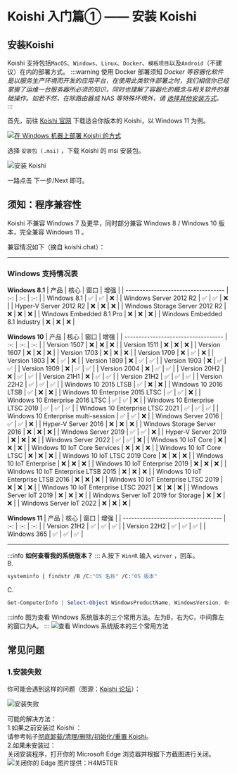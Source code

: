 # Koishi 入门篇① —— 安装 Koishi

## 安装Koishi

Koishi 支持包括`MacOS`、`Windows`、`Linux`、`Docker`、`模板项目`以及`Android`（不建议）在内的部署方式。
:::warning 使用 Docker 部署须知
*Docker 等容器化软件是以服务生产环境而开发的应用平台，在使用此类软件部署之时，我们相信你已经掌握了运维一台服务器所必须的知识，同时也理解了容器化的概念与相关软件的基础操作。如若不然，在除路由器或 NAS 等特殊环境外，请 [选择其他安装方式](https://koishi.chat/zh-CN/manual/starter/)。*
:::

首先，前往 [Koishi 官网](https://koishi.chat) 下载适合你版本的 Koishi，以 Windows 11 为例。  

[![在 Windows 机器上部署 Koishi 的方式](/images/install/koi-windows.png)](https://koishi.chat/zh-CN/manual/starter/windows.html)  

选择 `安装包 (.msi)` ，下载 Koishi 的 msi 安装包。

![安装 Koishi ](https://koishi.chat/manual/windows/msi-installer-light.webp)

一路点击 下一步/Next 即可。

## 须知：程序兼容性
Koishi 不兼容 Windows 7 及更早，同时部分兼容 Windows 8 / Windows 10 版本，完全兼容 Windows 11 。  

兼容情况如下（摘自 koishi.chat）：

---

### Windows 支持情况表

**Windows 8.1**
| 产品                                  |  核心 |  窗口 |  增强 |
| ----------------------------------- | :-: | :-: | :-: |
| Windows 8.1                         |  ✅  |  ✅  |  ❌  |
| Windows Server 2012 R2              |  ✅  |  ✅  |  ❌  |
| Hyper-V Server 2012 R2              |  ❌  |  ❌  |  ❌  |
| Windows Storage Server 2012 R2      |  ❌  |  ❌  |  ❌  |
| Windows Embedded 8.1 Pro            |  ❌  |  ❌  |  ❌  |
| Windows Embedded 8.1 Industry       |  ❌  |  ❌  |  ❌  |

**Windows 10**
| 产品                                  |  核心 |  窗口 |  增强 |
| ----------------------------------- | :-: | :-: | :-: |
| Version 1507                        |  ❌  |  ❌  |  ❌  |
| Version 1511                        |  ❌  |  ❌  |  ❌  |
| Version 1607                        |  ❌  |  ❌  |  ❌  |
| Version 1703                        |  ❌  |  ❌  |  ❌  |
| Version 1709                        |  ❌  |  ✅  |  ❌  |
| Version 1803                        |  ❌  |  ✅  |  ❌  |
| Version 1809                        |  ❌  |  ✅  |  ✅  |
| Version 1903                        |  ❌  |  ✅  |  ✅  |
| Version 1909                        |  ❌  |  ✅  |  ✅  |
| Version 2004                        |  ❌  |  ✅  |  ✅  |
| Version 20H2                        |  ❌  |  ✅  |  ✅  |
| Version 21H1                        |  ❌  |  ✅  |  ✅  |
| Version 21H2                        |  ✅  |  ✅  |  ✅  |
| Version 22H2                        |  ✅  |  ✅  |  ✅  |
| Windows 10 2015 LTSB                |  ✅  |  ❌  |  ❌  |
| Windows 10 2016 LTSB                |  ✅  |  ❌  |  ❌  |
| Windows 10 Enterprise 2015 LTSC     |  ✅  |  ✅  |  ❌  |
| Windows 10 Enterprise 2016 LTSC     |  ✅  |  ✅  |  ❌  |
| Windows 10 Enterprise LTSC 2019     |  ✅  |  ✅  |  ✅  |
| Windows 10 Enterprise LTSC 2021     |  ✅  |  ✅  |  ✅  |
| Windows 10 Enterprise multi-session |  ✅  |  ✅  |  ❌  |
| Windows Server 2016                 |  ✅  |  ✅  |  ❌  |
| Hyper-V Server 2016                 |  ❌  |  ❌  |  ❌  |
| Windows Storage Server 2016         |  ❌  |  ❌  |  ❌  |
| Windows Server 2019                 |  ✅  |  ✅  |  ❌  |
| Hyper-V Server 2019                 |  ❌  |  ❌  |  ❌  |
| Windows Server 2022                 |  ✅  |  ✅  |  ❌  |
| Windows 10 IoT Core                 |  ❌  |  ❌  |  ❌  |
| Windows 10 IoT Core Services        |  ❌  |  ❌  |  ❌  |
| Windows 10 IoT Core LTSC            |  ❌  |  ❌  |  ❌  |
| Windows 10 IoT LTSC 2019 Core       |  ❌  |  ❌  |  ❌  |
| Windows 10 IoT Enterprise           |  ❌  |  ❌  |  ❌  |
| Windows 10 IoT Enterprise 2019      |  ❌  |  ❌  |  ❌  |
| Windows 10 IoT Enterprise LTSB 2015 |  ❌  |  ❌  |  ❌  |
| Windows 10 IoT Enterprise LTSB 2016 |  ❌  |  ❌  |  ❌  |
| Windows 10 IoT Enterprise LTSC 2019 |  ❌  |  ❌  |  ❌  |
| Windows 10 IoT Enterprise LTSC 2021 |  ❌  |  ❌  |  ❌  |
| Windows Server IoT 2019             |  ❌  |  ❌  |  ❌  |
| Windows Server IoT 2019 for Storage |  ❌  |  ❌  |  ❌  |
| Windows Server IoT 2022             |  ❌  |  ❌  |  ❌  |

**Windows 11**
| 产品                                  |  核心 |  窗口 |  增强 |
| ----------------------------------- | :-: | :-: | :-: |
| Version 21H2                        |  ✅  |  ✅  |  ✅  |
| Version 22H2                        |  ✅  |  ✅  |  ✅  |
| Windows 365                         |  ✅  |  ✅  |  ✅  |

---

:::info 
**如何查看我的系统版本？**
:::
A.按下 `Win+R` 输入 `winver` ，回车。  
B.   
``` bash
systeminfo | findstr /B /C:"OS 名称" /C:"OS 版本"

```
C.
```powershell
Get-ComputerInfo | Select-Object WindowsProductName, WindowsVersion, OsBuildNumber

```
:::info
图为查看 Windows 系统版本的三个常用方法。左为B，右为C，中间靠左的窗口为A。
:::
![查看 Windows 系统版本的三个常用方法](/images/install/osver.png)

## 常见问题

### 1.安装失败

你可能会遇到这样的问题（图源：[Koishi 论坛](https://forum.koishi.xyz/t/topic/617)）：

![安装失败](/images/install/koiinstallfailed.jpg)

可能的解决方法：  
1.如果之前安装过 Koishi ：  
请参考帖子[彻底卸载/清理/删除/初始化/重置 Koishi](https://forum.koishi.xyz/t/topic/299)。  
2.如果未安装过：  
关闭安装程序，打开你的 Microsoft Edge 浏览器并根据下方截图进行关闭。
![关闭你的 Edge](/images/install/close-edge.png)
图片提供：H4M5TER
